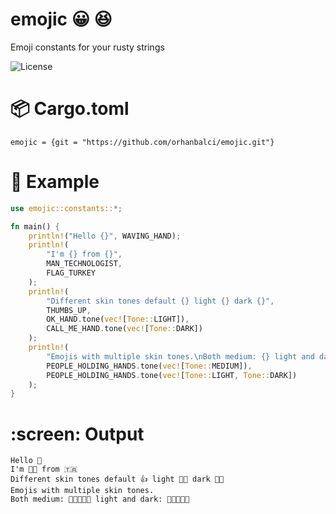 # emojic :grinning: :laughing:
Emoji constants for your rusty strings

![License](https://img.shields.io/github/license/orhanbalci/emojic.svg)


# 📦 Cargo.toml
```
emojic = {git = "https://github.com/orhanbalci/emojic.git"}
```
# 🔧 Example
```rust
use emojic::constants::*;

fn main() {
    println!("Hello {}", WAVING_HAND);
    println!(
        "I'm {} from {}",
        MAN_TECHNOLOGIST,
        FLAG_TURKEY
    );
    println!(
        "Different skin tones default {} light {} dark {}",
        THUMBS_UP,
        OK_HAND.tone(vec![Tone::LIGHT]),
        CALL_ME_HAND.tone(vec![Tone::DARK])
    );
    println!(
        "Emojis with multiple skin tones.\nBoth medium: {} light and dark: {}",
        PEOPLE_HOLDING_HANDS.tone(vec![Tone::MEDIUM]),
        PEOPLE_HOLDING_HANDS.tone(vec![Tone::LIGHT, Tone::DARK])
    );
}

```
# :screen: Output
```
Hello 👋
I'm 👨‍💻 from 🇹🇷
Different skin tones default 👍 light 👌🏻 dark 🤙🏿
Emojis with multiple skin tones.
Both medium: 🧑🏽‍🤝‍🧑🏽 light and dark: 🧑🏻‍🤝‍🧑🏿
```